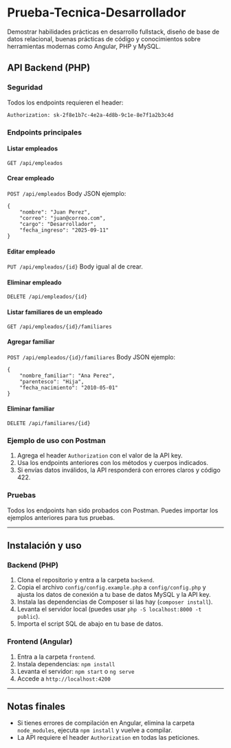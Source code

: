 
# Prueba-Tecnica-Desarrollador
Demostrar habilidades prácticas en desarrollo fullstack, diseño de base de datos relacional, buenas prácticas de código y conocimientos sobre herramientas modernas como Angular, PHP y MySQL.

## API Backend (PHP)

### Seguridad
Todos los endpoints requieren el header:
```
Authorization: sk-2f8e1b7c-4e2a-4d8b-9c1e-8e7f1a2b3c4d
```

### Endpoints principales

#### Listar empleados
`GET /api/empleados`

#### Crear empleado
`POST /api/empleados`
Body JSON ejemplo:
```
{
	"nombre": "Juan Perez",
	"correo": "juan@correo.com",
	"cargo": "Desarrollador",
	"fecha_ingreso": "2025-09-11"
}
```

#### Editar empleado
`PUT /api/empleados/{id}`
Body igual al de crear.

#### Eliminar empleado
`DELETE /api/empleados/{id}`

#### Listar familiares de un empleado
`GET /api/empleados/{id}/familiares`

#### Agregar familiar
`POST /api/empleados/{id}/familiares`
Body JSON ejemplo:
```
{
	"nombre_familiar": "Ana Perez",
	"parentesco": "Hija",
	"fecha_nacimiento": "2010-05-01"
}
```

#### Eliminar familiar
`DELETE /api/familiares/{id}`

### Ejemplo de uso con Postman
1. Agrega el header `Authorization` con el valor de la API key.
2. Usa los endpoints anteriores con los métodos y cuerpos indicados.
3. Si envías datos inválidos, la API responderá con errores claros y código 422.

### Pruebas
Todos los endpoints han sido probados con Postman. Puedes importar los ejemplos anteriores para tus pruebas.

---

## Instalación y uso

### Backend (PHP)
1. Clona el repositorio y entra a la carpeta `backend`.
2. Copia el archivo `config/config.example.php` a `config/config.php` y ajusta los datos de conexión a tu base de datos MySQL y la API key.
3. Instala las dependencias de Composer si las hay (`composer install`).
4. Levanta el servidor local (puedes usar `php -S localhost:8000 -t public`).
5. Importa el script SQL de abajo en tu base de datos.

### Frontend (Angular)
1. Entra a la carpeta `frontend`.
2. Instala dependencias: `npm install`
3. Levanta el servidor: `npm start` o `ng serve`
4. Accede a `http://localhost:4200`

---

## Notas finales
- Si tienes errores de compilación en Angular, elimina la carpeta `node_modules`, ejecuta `npm install` y vuelve a compilar.
- La API requiere el header `Authorization` en todas las peticiones.
